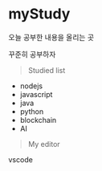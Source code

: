 # myStudy

오늘 공부한 내용을 올리는 곳 

꾸준히 공부하자

> Studied list
* nodejs
* javascript
* java
* python
* blockchain
* AI

> My editor

vscode
